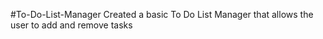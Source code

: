 #To-Do-List-Manager
Created a basic To Do List Manager that allows the user to add and remove tasks
